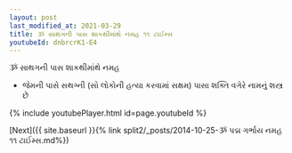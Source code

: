 ```yaml
---
layout: post
last_modified_at: 2021-03-29
title: ૐ સાથગની પાસ શાકથીમાંથે નમહ ૧૧ ટાઈમ્સ
youtubeId: dnbrcrK1-E4
---
```

 
 
 ૐ સાથગની પાસ શાકથીમાંથે નમહ  
 
 -  જેમની પાસે સથગ્ની (સો લોકોની હત્યા કરવામાં સક્ષમ) પાસા શક્તિ વગેરે નામનું શસ્ત્ર છે 
 
  
 
  
 
 
 
 
 
 


{% include youtubePlayer.html id=page.youtubeId %}
 
[Next]({{ site.baseurl }}{% link  split2/_posts/2014-10-25-ૐ પદ્મ ગર્ભાય નમહ ૧૧ ટાઈમ્સ.md%})
 
